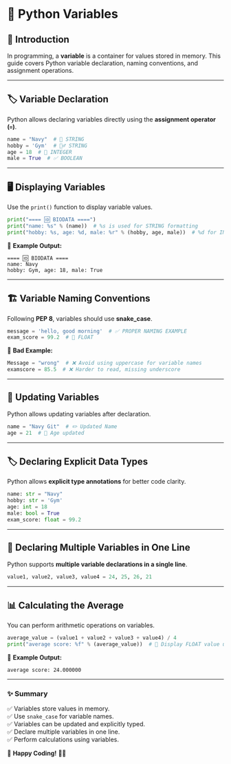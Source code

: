# 🐍 Python Variables

## 📌 Introduction
In programming, a **variable** is a container for values stored in memory. This guide covers Python variable declaration, naming conventions, and assignment operations.

---

## 🏷️ Variable Declaration
Python allows declaring variables directly using the **assignment operator (`=`)**.

```python
name = "Navy"  # 📝 STRING
hobby = 'Gym'  # 🏋️‍♂️ STRING
age = 18  # 🔢 INTEGER
male = True  # ✅ BOOLEAN
```

---

## 🖥️ Displaying Variables
Use the `print()` function to display variable values.

```python
print("==== 🆔 BIODATA ====")
print("name: %s" % (name))  # %s is used for STRING formatting
print("hobby: %s, age: %d, male: %r" % (hobby, age, male))  # %d for INTEGER, %r for BOOLEAN
```

🔹 **Example Output:**
```
==== 🆔 BIODATA ====
name: Navy
hobby: Gym, age: 18, male: True
```

---

## 🏗️ Variable Naming Conventions
Following **PEP 8**, variables should use **snake_case**.

```python
message = 'hello, good morning'  # ✅ PROPER NAMING EXAMPLE
exam_score = 99.2  # 🔢 FLOAT
```

🚫 **Bad Example:**
```python
Message = "wrong"  # ❌ Avoid using uppercase for variable names
examscore = 85.5  # ❌ Harder to read, missing underscore
```

---

## 🔄 Updating Variables
Python allows updating variables after declaration.

```python
name = "Navy Git"  # ✏️ Updated Name
age = 21  # 🔢 Age updated
```

---

## 🏷️ Declaring Explicit Data Types
Python allows **explicit type annotations** for better code clarity.

```python
name: str = "Navy"
hobby: str = 'Gym'
age: int = 18
male: bool = True
exam_score: float = 99.2
```

---

## 🎯 Declaring Multiple Variables in One Line
Python supports **multiple variable declarations in a single line**.

```python
value1, value2, value3, value4 = 24, 25, 26, 21
```

---

## 📊 Calculating the Average
You can perform arithmetic operations on variables.

```python
average_value = (value1 + value2 + value3 + value4) / 4
print("average score: %f" % (average_value))  # 🎯 Display FLOAT value using %f
```

🔹 **Example Output:**
```
average score: 24.000000
```

---

### ✨ Summary
✅ Variables store values in memory. \
✅ Use `snake_case` for variable names.\
✅ Variables can be updated and explicitly typed.\
✅ Declare multiple variables in one line.\
✅ Perform calculations using variables.

🚀 **Happy Coding!** 🐍🎉